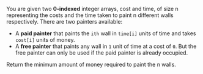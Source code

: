 You are given two **0-indexed** integer arrays, cost and time, of size n representing the costs
and the time taken to paint n different walls respectively. There are two painters available:

* A **paid painter** that paints the `ith` wall in `time[i]` units of time and takes `cost[i]` units of money.
* A **free painter** that paints any wall in `1` unit of time at a cost of `0`. But the free painter can only be used if the paid painter is already occupied.

Return the minimum amount of money required to paint the n walls.
